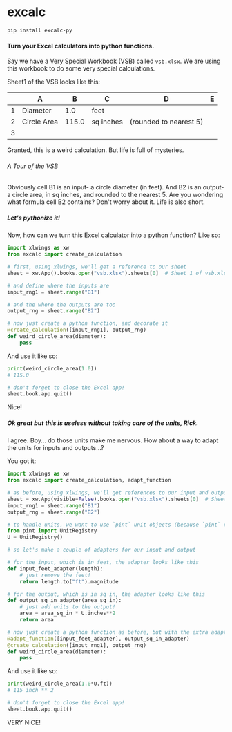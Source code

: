 # excalc

`pip install excalc-py`

#### Turn your Excel calculators into python functions.

Say we have a Very Special Workbook (VSB) called `vsb.xlsx`. We are using this workbook to do some very special calculations.

Sheet1 of the VSB looks like this:

|   | A           | B     | C         | D                      | E |
|---|-------------|-------|-----------|------------------------|---|
| 1 | Diameter    | 1.0   | feet      |                        |   |
| 2 | Circle Area | 115.0 | sq inches | (rounded to nearest 5) |   |
| 3 |             |       |           |                        |   |

Granted, this is a weird calculation. But life is full of mysteries.

###### A Tour of the VSB

Obviously cell B1 is an input- a circle diameter (in feet). And B2 is an output- a circle area, in sq inches, and rounded to the nearest 5. Are you wondering what formula cell B2 contains? Don't worry about it. Life is also short.

##### Let's pythonize it!

Now, how can we turn this Excel calculator into a python function? Like so:

```python
import xlwings as xw
from excalc import create_calculation

# first, using xlwings, we'll get a reference to our sheet
sheet = xw.App().books.open("vsb.xlsx").sheets[0]  # Sheet 1 of vsb.xlsx

# and define where the inputs are
input_rng1 = sheet.range("B1")

# and the where the outputs are too
output_rng = sheet.range("B2")

# now just create a python function, and decorate it
@create_calculation([input_rng1], output_rng)
def weird_circle_area(diameter):
    pass
```

And use it like so:

```python
print(weird_circle_area(1.0))
# 115.0

# don't forget to close the Excel app!
sheet.book.app.quit()
```

Nice!

##### Ok great but this is useless without taking care of the units, Rick.

I agree. Boy... do those units make me nervous. How about a way to adapt the units for inputs and outputs...?

You got it:

```python
import xlwings as xw
from excalc import create_calculation, adapt_function

# as before, using xlwings, we'll get references to our input and output locations
sheet = xw.App(visible=False).books.open("vsb.xlsx").sheets[0]  # Sheet 1 of vsb.xlsx
input_rng1 = sheet.range("B1")
output_rng = sheet.range("B2")

# to handle units, we want to use `pint` unit objects (because `pint` rules)
from pint import UnitRegistry
U = UnitRegistry()

# so let's make a couple of adapters for our input and output

# for the input, which is in feet, the adapter looks like this
def input_feet_adapter(length):
    # just remove the feet!
    return length.to("ft").magnitude

# for the output, which is in sq in, the adapter looks like this
def output_sq_in_adapter(area_sq_in):
    # just add units to the output!
    area = area_sq_in * U.inches**2
    return area

# now just create a python function as before, but with the extra adapter decorator
@adapt_function([input_feet_adapter], output_sq_in_adapter)
@create_calculation([input_rng1], output_rng)
def weird_circle_area(diameter):
    pass
```

And use it like so:

```python
print(weird_circle_area(1.0*U.ft))
# 115 inch ** 2

# don't forget to close the Excel app!
sheet.book.app.quit()
```

VERY NICE!
